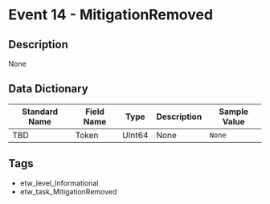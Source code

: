 # Event 14 - MitigationRemoved

## Description
None

## Data Dictionary
|Standard Name|Field Name|Type|Description|Sample Value|
|---|---|---|---|---|
|TBD|Token|UInt64|None|`None`|

## Tags
* etw_level_Informational
* etw_task_MitigationRemoved